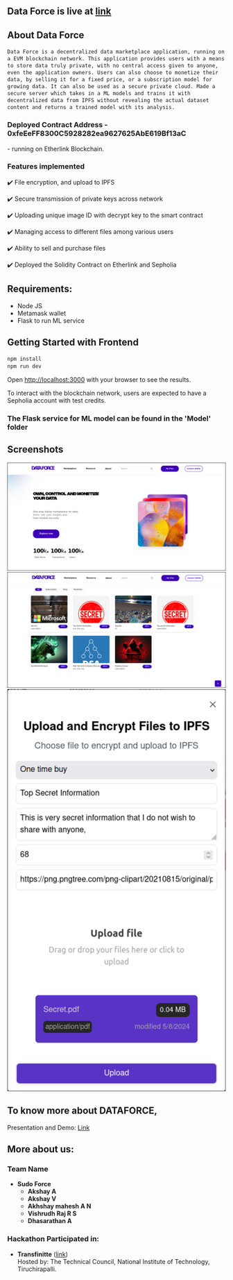 ## Data Force is live at [link](https://sudoforce-tezos.vercel.app)

## About Data Force
    Data Force is a decentralized data marketplace application, running on a EVM blockchain network. This application provides users with a means to store data truly private, with no central access given to anyone, even the application owners. Users can also choose to monetize their data, by selling it for a fixed price, or a subscription model for growing data. It can also be used as a secure private cloud. Made a secure server which takes in a ML models and trains it with decentralized data from IPFS without revealing the actual dataset content and returns a trained model with its analysis.

### Deployed Contract Address - 0xfeEeFF8300C5928282ea9627625AbE619Bf13aC
 \- running on Etherlink Blockchain.

### Features implemented
✔️ File encryption, and upload to IPFS

✔️ Secure transmission of private keys across network

✔️ Uploading unique image ID with decrypt key to the smart contract

✔️ Managing access to different files among various users

✔️ Ability to sell and purchase files 

✔️ Deployed the Solidity Contract on Etherlink and Sepholia


## Requirements:
* Node JS
* Metamask wallet
* Flask to run ML service

## Getting Started with Frontend

```bash
npm install
npm run dev
```

Open [http://localhost:3000](http://localhost:3000) with your browser to see the results.

To interact with the blockchain network, users are expected to have a Sepholia account with test credits.  

### The Flask service for ML model can be found in the 'Model' folder

## Screenshots
![Landing Page](public/images/landing.png)
![MarketPlace Page](public/images/marketplace.png)
![Upload Screen](public/images/upload.png)

## To know more about DATAFORCE,
Presentation and Demo: [Link](https://drive.google.com/drive/u/0/folders/1JAkCXe1lDt1r1a7zJxtui2V7LwCzyRWM)


## More about us:

### Team Name 
- **Sudo Force**  
  - **Akshay A**
  - **Akshay V**
  - **Akhshay mahesh A N**  
  - **Vishrudh Raj R S**  
  - **Dhasarathan A**

### Hackathon Participated in:   

- **Transfinitte** ([link](https://transfinitte.com/)) <br/>
  Hosted by: The Technical Council, National Institute of Technology, Tiruchirapalli. 
